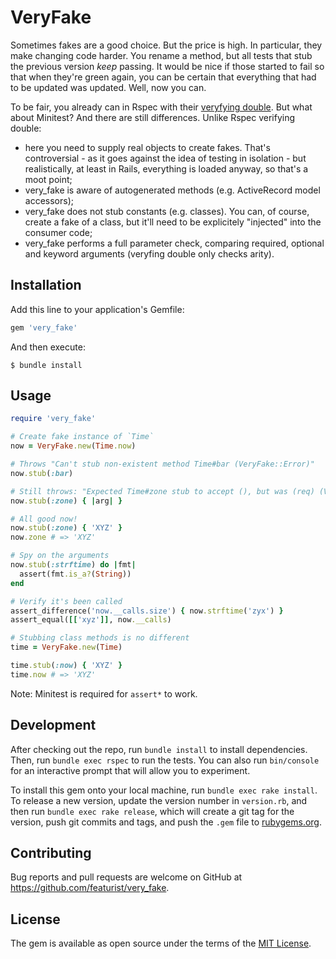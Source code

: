 # VeryFake

Sometimes fakes are a good choice. But the price is high. In particular, they make changing code harder. You rename a method, but all tests that stub the previous version _keep_ passing. It would be nice if those started to fail so that when they're green again, you can be certain that everything that had to be updated was updated. Well, now you can.

To be fair, you already can in Rspec with their [veryfying double](https://relishapp.com/rspec/rspec-mocks/v/3-9/docs/verifying-doubles). But what about Minitest? And there are still differences. Unlike Rspec verifying double:

- here you need to supply real objects to create fakes. That's controversial - as it goes against the idea of testing in isolation - but realistically, at least in Rails, everything is loaded anyway, so that's a moot point;
- very_fake is aware of autogenerated methods (e.g. ActiveRecord model accessors);
- very_fake does not stub constants (e.g. classes). You can, of course, create a fake of a class, but it'll need to be explicitely "injected" into the consumer code;
- very_fake performs a full parameter check, comparing required, optional and keyword arguments (veryfing double only checks arity).

## Installation

Add this line to your application's Gemfile:

```ruby
gem 'very_fake'
```

And then execute:

    $ bundle install

## Usage

```ruby
require 'very_fake'

# Create fake instance of `Time`
now = VeryFake.new(Time.now)

# Throws "Can't stub non-existent method Time#bar (VeryFake::Error)"
now.stub(:bar)

# Still throws: "Expected Time#zone stub to accept (), but was (req) (VeryFake::Error)"
now.stub(:zone) { |arg| }

# All good now!
now.stub(:zone) { 'XYZ' }
now.zone # => 'XYZ'

# Spy on the arguments
now.stub(:strftime) do |fmt|
  assert(fmt.is_a?(String))
end

# Verify it's been called
assert_difference('now.__calls.size') { now.strftime('zyx') }
assert_equal([['xyz']], now.__calls)

# Stubbing class methods is no different
time = VeryFake.new(Time)

time.stub(:now) { 'XYZ' }
time.now # => 'XYZ'
```

Note: Minitest is required for `assert*` to work.

## Development

After checking out the repo, run `bundle install` to install dependencies. Then, run `bundle exec rspec` to run the tests. You can also run `bin/console` for an interactive prompt that will allow you to experiment.

To install this gem onto your local machine, run `bundle exec rake install`. To release a new version, update the version number in `version.rb`, and then run `bundle exec rake release`, which will create a git tag for the version, push git commits and tags, and push the `.gem` file to [rubygems.org](https://rubygems.org).

## Contributing

Bug reports and pull requests are welcome on GitHub at https://github.com/featurist/very_fake.

## License

The gem is available as open source under the terms of the [MIT License](https://opensource.org/licenses/MIT).
